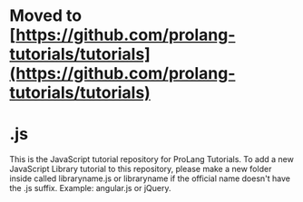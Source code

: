 # Moved to [https://github.com/prolang-tutorials/tutorials](https://github.com/prolang-tutorials/tutorials)
# .js

This is the JavaScript tutorial repository for ProLang Tutorials. To add a new JavaScript Library tutorial to this repository, please make a new folder inside called libraryname.js or libraryname if the official name doesn't have the .js suffix. Example: angular.js or jQuery.

